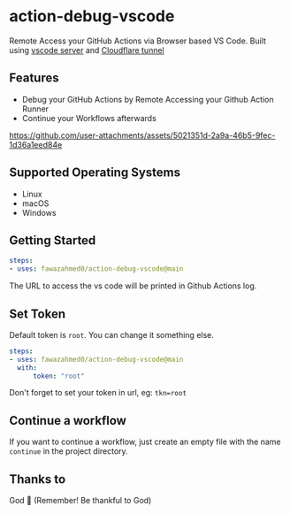 # action-debug-vscode
Remote Access your GitHub Actions via Browser based VS Code.
Built using [vscode server](https://code.visualstudio.com/docs/remote/vscode-server) and [Cloudflare tunnel](https://developers.cloudflare.com/cloudflare-one/connections/connect-networks/do-more-with-tunnels/trycloudflare/)

## Features

- Debug your GitHub Actions by Remote Accessing your Github Action Runner
- Continue your Workflows afterwards


https://github.com/user-attachments/assets/5021351d-2a9a-46b5-9fec-1d36a1eed84e



## Supported Operating Systems

- Linux
- macOS
- Windows


## Getting Started

```yaml
steps:
- uses: fawazahmed0/action-debug-vscode@main
```

The URL to access the vs code will be printed in Github Actions log.

## Set Token
Default token is `root`. You can change it something else.

```yaml
steps:
- uses: fawazahmed0/action-debug-vscode@main
  with:
      token: "root"
```

Don't forget to set your token in url, eg: `tkn=root`

## Continue a workflow

If you want to continue a workflow, just create an empty file with the name `continue` in the project directory.

## Thanks to

God 🙏 (Remember! Be thankful to God)
